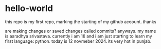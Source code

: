 # hello-world
this repo is my first repo, marking the starting of my github account. thanks

are making changes or saved changes called commits? anyways. 
my name is aaradhya srivastava. currently i am 18 and i am just starting to learn my first language: python.
today is 12 novmeber 2024. its very hot in punjab. 
